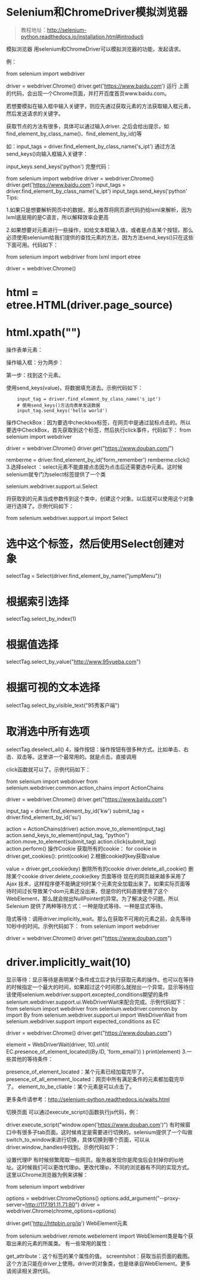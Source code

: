 # Selenium和ChromeDriver模拟浏览器
> 教程地址：http://selenium-python.readthedocs.io/installation.html#introducti

模拟浏览器
用selenium和ChromeDriver可以模拟浏览器的功能，发起请求。

例：

from selenium import webdriver

driver = webdriver.Chrome()
driver.get('https://www.baidu.com')
运行 上面的代码，会出现一个Chrome页面，并打开百度首页www.baidu.com。

若想要模拟在输入框中输入关键字，则应先通过获取元素的方法获取输入框元素，然后发送请求的关键字。

获取节点的方法有很多，具体可以通过输入driver. 之后会给出提示，如find_element_by_class_name()、find_element_by_id()等

如：input_tags = driver.find_element_by_class_name('s_ipt')
通过方法send_keys()向输入框输入关键字：

input_keys.send_keys('python')
完整代码：

from selenium import webdrive
driver = webdriver.Chrome()
driver.get('https://www.baidu.com')
input_tags = driver.find_element_by_class_name('s_ipt')
input_tags.send_keys('python'
Tips:

1.如果只是想要解析网页中的数据，那么推荐将网页源代码扔给lxml来解析，因为lxml底层用的是C语言，所以解释效率会更高

2.如果想要对元素进行一些操作，如给文本框输入值，或者是点击某个按钮，那么必须使用selenium给我们提供的查找元素的方法，因为方法send_keys()只在这些下面可用。代码如下：

from selenium import webdriver
from lxml import etree

driver = webdriver.Chrome()

# html = etree.HTML(driver.page_source)
# html.xpath("")
操作表单元素：

操作输入框：分为两步：

第一步：找到这个元素。

使用send_keys(value)，将数据填充进去。示例代码如下：

        input_tag = driver.find_element_by_class_name('s_ipt')
        # 使用send_keys()方法向表单发送数据
        input_tag.send_keys('hello world')
操作CheckBox：因为要选中checkbox标签，在网页中是通过鼠标点击的。所以要选中CheckBox，首先获取到这个标签，然后执行click事件，代码如下：
from selenium import webdriver

driver = webdriver.Chrome()
driver.get("https://www.douban.com/")

remberme = driver.find_element_by_id('form_remember')
remberme.click()
3.选择select ：select元素不能直接点击因为点击后还需要选中元素。这时候selenium就专门为select标签提供了一个类

selenium.webdriver.support.ui.Select

将获取到的元素当成参数传到这个类中，创建这个对象。以后就可以使用这个对象进行选择了。示例代码如下：

from selenium.webdriver.support.ui import Select
 # 选中这个标签，然后使用Select创建对象
 selectTag = Select(driver.find_element_by_name("jumpMenu"))
 # 根据索引选择
 selectTag.select_by_index(1)
 # 根据值选择
 selectTag.select_by_value("http://www.95yueba.com")
 # 根据可视的文本选择
 selectTag.select_by_visible_text("95秀客户端")
 # 取消选中所有选项
 selectTag.deselect_all()
4，操作按钮：操作按钮有很多种方式。比如单击、右击、双击等。这里讲一个最常用的。就是点击。直接调用

click函数就可以了。示例代码如下：

from selenium import webdriver
from selenium.webdriver.common.action_chains import ActionChains

driver = webdriver.Chrome()
driver.get("https://www.baidu.com")


input_tag = driver.find_element_by_id('kw')
submit_tag = driver.find_element_by_id('su')

action = ActionChains(driver)
action.move_to_element(input_tag)
action.send_keys_to_element(input_tag, "python")
action.move_to_element(submit_tag)
action.click(submit_tag)
action.perform()
操作Cookie
获取所有的cookie：
for cookie in driver.get_cookies():
     print(cookie)
2.根据cookie的key获取value

value = driver.get_cookie(key)
删除所有的cookie
driver.delete_all_cookie()
删除某个cookie
 driver.delete_cookie(key
页面等待
现在的网页越来越多采用了 Ajax 技术，这样程序便不能确定何时某个元素完全加载出来了。如果实际页面等待时间过长导致某个dom元素还没出来，但是你的代码直接使用了这个WebElement，那么就会抛出NullPointer的异常。为了解决这个问题。所以 Selenium 提供了两种等待方式：一种是隐式等待、一种是显式等待。

隐式等待：调用driver.implicitly_wait。那么在获取不可用的元素之前，会先等待10秒中的时间。示例代码如下：
from selenium import webdriver

driver = webdriver.Chrome()
driver.get("https://www.douban.com")

# driver.implicitly_wait(10)
显示等待：显示等待是表明某个条件成立后才执行获取元素的操作。也可以在等待的时候指定一个最大的时间，如果超过这个时间那么就抛出一个异常。显示等待应该使用selenium.webdriver.support.excepted_conditions期望的条件selenium.webdriver.support.ui.WebDriverWait来配合完成。示例代码如下：
from selenium import webdriver
from selenium.webdriver.common.by import By
from selenium.webdriver.support.ui import WebDriverWait
from selenium.webdriver.support import expected_conditions as EC

driver = webdriver.Chrome()
driver.get("https://www.douban.com")

element = WebDriverWait(driver, 10).until(
    EC.presence_of_element_located((By.ID, 'form_email'))
)
print(element)
3.一些其他的等待条件：

presence_of_element_located：某个元素已经加载完毕了。
presence_of_all_emement_located：网页中所有满足条件的元素都加载完毕了。
element_to_be_cliable：某个元素是可以点击了。

更多条件请参考：http://selenium-python.readthedocs.io/waits.html

切换页面
可以通过execute_script()函数执行js代码，例：

driver.execute_script("window.open('https://www.douban.com')")
有时候窗口中有很多子tab页面。这时候肯定是需要进行切换的。selenium提供了一个叫做switch_to_window来进行切换，具体切换到哪个页面，可以从driver.window_handles中找到。示例代码如下：

设置代理IP
有时候频繁爬取一些网页。服务器发现你是爬虫后会封掉你的ip地址。这时候我们可以更改代理ip。更改代理ip，不同的浏览器有不同的实现方式。这里以Chrome浏览器为例来讲解：

from selenium import webdriver

options = webdriver.ChromeOptions()
options.add_argument("--proxy-server=http://117.191.11.71:80")
driver = webdriver.Chrome(chrome_options=options)

driver.get('http://httpbin.org/ip')
WebElement元素

from selenium.webdriver.remote.webelement import WebElement类是每个获取出来的元素的所属类。 有一些常用的属性：

get_attribute：这个标签的某个属性的值。
screentshot：获取当前页面的截图。这个方法只能在driver上使用。driver的对象类，也是继承自WebElement。更多请阅读相关源代码。
